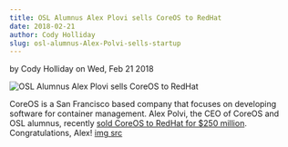 ```yaml
---
title: OSL Alumnus Alex Plovi sells CoreOS to RedHat
date: 2018-02-21
author: Cody Holliday
slug: osl-alumnus-Alex-Polvi-sells-startup
---
```

by Cody Holliday on Wed, Feb 21 2018

![OSL Alumnus Alex Plovi sells CoreOS to RedHat](/images/COS_RHblog.png#blog)

CoreOS is a San Francisco based company that focuses on developing software for container management. Alex Polvi, the CEO of CoreOS and OSL alumnus, recently [sold CoreOS to RedHat for $250 million](https://www.redhat.com/en/about/press-releases/red-hat-acquire-coreos-expanding-its-kubernetes-and-containers-leadership). Congratulations, Alex! [img src](https://www.redhat.com/en/blog/faq-red-hat-acquire-coreos)
